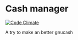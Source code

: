 # Cash manager

[![Code Climate](https://codeclimate.com/github/jUnG3/cash-manager/badges/gpa.svg)](https://codeclimate.com/github/jUnG3/cash-manager)

A try to make an better gnucash
